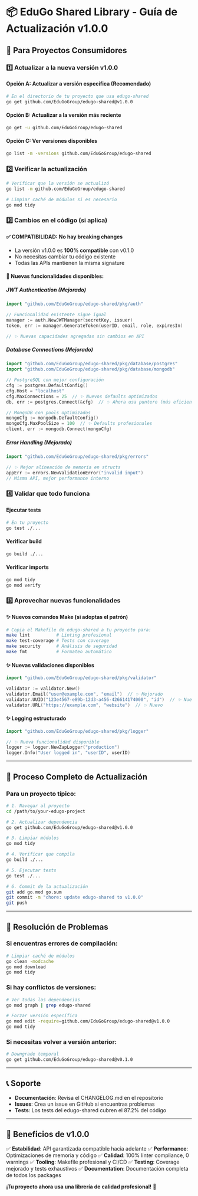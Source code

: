 # 📦 EduGo Shared Library - Guía de Actualización v1.0.0

## 🎯 Para Proyectos Consumidores

### 1️⃣ **Actualizar a la nueva versión v1.0.0**

#### **Opción A: Actualizar a versión específica (Recomendado)**
```bash
# En el directorio de tu proyecto que usa edugo-shared
go get github.com/EduGoGroup/edugo-shared@v1.0.0
```

#### **Opción B: Actualizar a la versión más reciente**
```bash
go get -u github.com/EduGoGroup/edugo-shared
```

#### **Opción C: Ver versiones disponibles**
```bash
go list -m -versions github.com/EduGoGroup/edugo-shared
```

### 2️⃣ **Verificar la actualización**

```bash
# Verificar que la versión se actualizó
go list -m github.com/EduGoGroup/edugo-shared

# Limpiar caché de módulos si es necesario
go mod tidy
```

### 3️⃣ **Cambios en el código (si aplica)**

#### **✅ COMPATIBILIDAD: No hay breaking changes**
- La versión v1.0.0 es **100% compatible** con v0.1.0
- No necesitas cambiar tu código existente
- Todas las APIs mantienen la misma signature

#### **🚀 Nuevas funcionalidades disponibles:**

##### **JWT Authentication (Mejorado)**
```go
import "github.com/EduGoGroup/edugo-shared/pkg/auth"

// Funcionalidad existente sigue igual
manager := auth.NewJWTManager(secretKey, issuer)
token, err := manager.GenerateToken(userID, email, role, expiresIn)

// ✨ Nuevas capacidades agregadas sin cambios en API
```

##### **Database Connections (Mejorado)**
```go
import "github.com/EduGoGroup/edugo-shared/pkg/database/postgres"
import "github.com/EduGoGroup/edugo-shared/pkg/database/mongodb"

// PostgreSQL con mejor configuración
cfg := postgres.DefaultConfig()
cfg.Host = "localhost"
cfg.MaxConnections = 25  // ✨ Nuevos defaults optimizados
db, err := postgres.Connect(&cfg)  // ✨ Ahora usa puntero (más eficiente)

// MongoDB con pools optimizados
mongoCfg := mongodb.DefaultConfig()
mongoCfg.MaxPoolSize = 100  // ✨ Defaults profesionales
client, err := mongodb.Connect(mongoCfg)
```

##### **Error Handling (Mejorado)**
```go
import "github.com/EduGoGroup/edugo-shared/pkg/errors"

// ✨ Mejor alineación de memoria en structs
appErr := errors.NewValidationError("invalid input")
// Misma API, mejor performance interno
```

### 4️⃣ **Validar que todo funciona**

#### **Ejecutar tests**
```bash
# En tu proyecto
go test ./...
```

#### **Verificar build**
```bash
go build ./...
```

#### **Verificar imports**
```bash
go mod tidy
go mod verify
```

### 5️⃣ **Aprovechar nuevas funcionalidades**

#### **✨ Nuevos comandos Make (si adoptas el patrón)**
```bash
# Copia el Makefile de edugo-shared a tu proyecto para:
make lint          # Linting profesional
make test-coverage # Tests con coverage
make security      # Análisis de seguridad
make fmt           # Formateo automático
```

#### **✨ Nuevas validaciones disponibles**
```go
import "github.com/EduGoGroup/edugo-shared/pkg/validator"

validator := validator.New()
validator.Email("user@example.com", "email")  // ✨ Mejorado
validator.UUID("123e4567-e89b-12d3-a456-426614174000", "id")  // ✨ Nuevo
validator.URL("https://example.com", "website")  // ✨ Nuevo
```

#### **✨ Logging estructurado**
```go
import "github.com/EduGoGroup/edugo-shared/pkg/logger"

// ✨ Nueva funcionalidad disponible
logger := logger.NewZapLogger("production")
logger.Info("User logged in", "userID", userID)
```

---

## 🔄 **Proceso Completo de Actualización**

### **Para un proyecto típico:**

```bash
# 1. Navegar al proyecto
cd /path/to/your-edugo-project

# 2. Actualizar dependencia
go get github.com/EduGoGroup/edugo-shared@v1.0.0

# 3. Limpiar módulos
go mod tidy

# 4. Verificar que compila
go build ./...

# 5. Ejecutar tests
go test ./...

# 6. Commit de la actualización
git add go.mod go.sum
git commit -m "chore: update edugo-shared to v1.0.0"
git push
```

---

## 🚨 **Resolución de Problemas**

### **Si encuentras errores de compilación:**
```bash
# Limpiar caché de módulos
go clean -modcache
go mod download
go mod tidy
```

### **Si hay conflictos de versiones:**
```bash
# Ver todas las dependencias
go mod graph | grep edugo-shared

# Forzar versión específica
go mod edit -require=github.com/EduGoGroup/edugo-shared@v1.0.0
go mod tidy
```

### **Si necesitas volver a versión anterior:**
```bash
# Downgrade temporal
go get github.com/EduGoGroup/edugo-shared@v0.1.0
```

---

## 📞 **Soporte**

- **Documentación**: Revisa el CHANGELOG.md en el repositorio
- **Issues**: Crea un issue en GitHub si encuentras problemas
- **Tests**: Los tests del edugo-shared cubren el 87.2% del código

---

## 🎉 **Beneficios de v1.0.0**

✅ **Estabilidad**: API garantizada compatible hacia adelante
✅ **Performance**: Optimizaciones de memoria y código
✅ **Calidad**: 100% linter compliance, 0 warnings
✅ **Tooling**: Makefile profesional y CI/CD
✅ **Testing**: Coverage mejorado y tests exhaustivos
✅ **Documentation**: Documentación completa de todos los packages

**¡Tu proyecto ahora usa una librería de calidad profesional!** 🚀